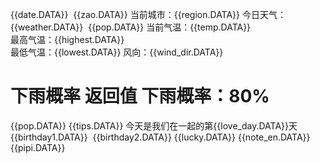 {{date.DATA}}  
{{zao.DATA}}
当前城市：{{region.DATA}}
今日天气：{{weather.DATA}}  {{pop.DATA}}
当前气温：{{temp.DATA}}    
最高气温：{{highest.DATA}}   
最低气温：{{lowest.DATA}}
风向：{{wind_dir.DATA}} 
# 下雨概率 返回值 下雨概率：80%
{{pop.DATA}}
{{tips.DATA}}
今天是我们在一起的第{{love_day.DATA}}天 
{{birthday1.DATA}} 
{{birthday2.DATA}}
{{lucky.DATA}}
{{note_en.DATA}}
{{pipi.DATA}}
